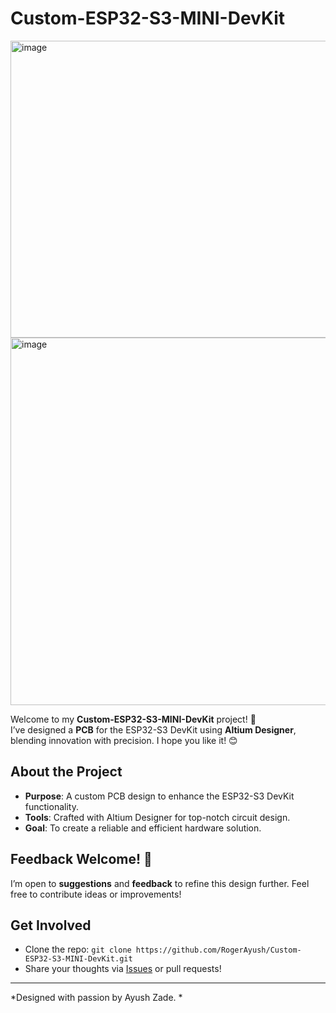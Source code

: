 # Custom-ESP32-S3-MINI-DevKit

<img width="1228" height="475" alt="image" src="https://github.com/user-attachments/assets/cfbd84be-0daf-4a7d-94de-983db1ce2154" />


<img width="1096" height="588" alt="image" src="https://github.com/user-attachments/assets/c0d68995-6fce-40ce-9554-8a85eba22548" />



Welcome to my **Custom-ESP32-S3-MINI-DevKit** project! 🎉  
I’ve designed a **PCB** for the ESP32-S3 DevKit using **Altium Designer**, blending innovation with precision. I hope you like it! 😊  

## About the Project
- **Purpose**: A custom PCB design to enhance the ESP32-S3 DevKit functionality.
- **Tools**: Crafted with Altium Designer for top-notch circuit design.
- **Goal**: To create a reliable and efficient hardware solution.

## Feedback Welcome! 🚀
I’m open to **suggestions** and **feedback** to refine this design further. Feel free to contribute ideas or improvements!

## Get Involved
- Clone the repo: `git clone https://github.com/RogerAyush/Custom-ESP32-S3-MINI-DevKit.git`
- Share your thoughts via [Issues](https://github.com/RogerAyush/Custom-ESP32-S3-MINI-DevKit/issues) or pull requests!

---

*Designed with passion by Ayush Zade. *
